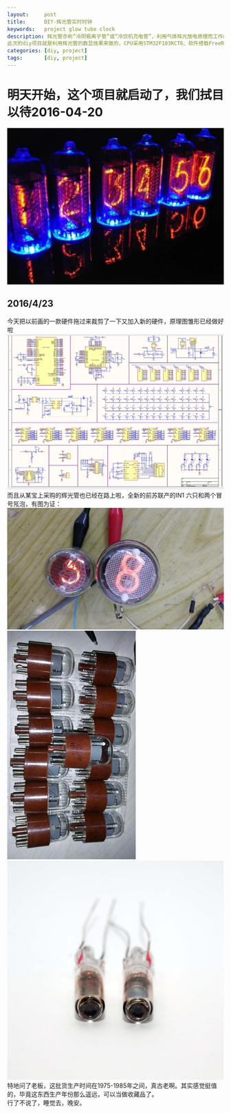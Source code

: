 ```yaml
---
layout:     post
title:      DIY-辉光管实时时钟
keywords:   project glow tube clock
description: 辉光管亦称“冷阴极离子管”或“冷饮机充电管”，利用气体辉光放电原理而工作的离子管。。玻璃管中包括一个金属丝网制成的阳极和多个阴极。大部分数码管阴极的形状为数字。管中充以低压气体，通常大部分为氖加上一些汞和／或氩。给某一个阴极充电，数码管就会发出颜色光，视乎管内的气体而定，一般都是橙色或绿色。
此次的diy项目就是利用辉光管的数显效果来做的，CPU采用STM32F103RCT6、软件搭载FreeRTOS实时系统、暂定使用LwIP协议栈，功能暂定温湿度显示日月年时分秒显示，网络校时网络获取当前温湿度的主体功能后续再考虑其他更有趣的功能。
categories: [diy, project]
tags:	    [diy, project]
---
```


# 明天开始，这个项目就启动了，我们拭目以待2016-04-20 #
![image1](/images/images/githubpages/glow-tube-clock-img01.jpg)<br />
## 2016/4/23 ##
今天把以前画的一款硬件拖过来裁剪了一下又加入新的硬件，原理图雏形已经做好啦<br />
![image1](/images/glow-tube-clock-img/glow-tube-clock-img02.png)<br />
而且从某宝上采购的辉光管也已经在路上啦，全新的前苏联产的IN1 六只和两个冒号氖泡，有图为证：<br />
![image1](/images/glow-tube-clock-img/glow-tube-clock-img03.jpg)<br />
![image1](/images/glow-tube-clock-img/glow-tube-clock-img04.jpg)<br />
![image1](/images/glow-tube-clock-img/glow-tube-clock-img05.jpg)<br />
特地问了老板，这批货生产时间在1975-1985年之间，真古老啊。其实感觉挺值的，毕竟这东西生产年份那么遥远，可以当做收藏品了。<br />
行了不说了，睡觉去，晚安。

